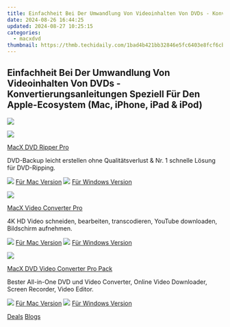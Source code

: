 ```yaml
---
title: Einfachheit Bei Der Umwandlung Von Videoinhalten Von DVDs - Konvertierungsanleitungen Speziell Für Den Apple-Ecosystem (Mac, iPhone, iPad & iPod)
date: 2024-08-26 16:44:25
updated: 2024-08-27 10:25:15
categories:
  - macxdvd
thumbnail: https://thmb.techidaily.com/1bad4b421bb32846e5fc6403e8fcf6cbbd15b750f94fb78ec302f18fa7afd0c5.jpg
---
```


## Einfachheit Bei Der Umwandlung Von Videoinhalten Von DVDs - Konvertierungsanleitungen Speziell Für Den Apple-Ecosystem (Mac, iPhone, iPad & iPod)

![](https://www.macxdvd.com/tutorial-de/../mobile-images/index/nav-more.png)

![](https://www.macxdvd.com/tutorial-de/../mobile-images/index/mi1.png)

[MacX DVD Ripper Pro](https://tools.techidaily.com/macxdvd/products/)

DVD-Backup leicht erstellen ohne Qualitätsverlust & Nr. 1 schnelle Lösung für DVD-Ripping.

![](https://www.macxdvd.com/tutorial-de/../mobile-images/index/mm.png) [Für Mac Version](https://tools.techidaily.com/macxdvd/products/) ![](https://www.macxdvd.com/tutorial-de/../mobile-images/index/mw.png) [Für Windows Version](https://tools.techidaily.com/macxdvd/products/) 

![](https://www.macxdvd.com/tutorial-de/../mobile-images/index/mi2.png)

[MacX Video Converter Pro](https://tools.techidaily.com/macxdvd/products/)

4K HD Video schneiden, bearbeiten, transcodieren, YouTube downloaden, Bildschirm aufnehmen.

![](https://www.macxdvd.com/tutorial-de/../mobile-images/index/mm.png) [Für Mac Version](https://tools.techidaily.com/macxdvd/products/) ![](https://www.macxdvd.com/tutorial-de/../mobile-images/index/mw.png) [Für Windows Version](https://tools.techidaily.com/macxdvd/products/) 

![](https://www.macxdvd.com/tutorial-de/../mobile-images/index/mi3.png)

[MacX DVD Video Converter Pro Pack](https://tools.techidaily.com/macxdvd/products/)

Bester All-in-One DVD und Video Converter, Online Video Downloader, Screen Recorder, Video Editor.

![](https://www.macxdvd.com/tutorial-de/../mobile-images/index/mm.png) [Für Mac Version](https://tools.techidaily.com/macxdvd/products/) ![](https://www.macxdvd.com/tutorial-de/../mobile-images/index/mw.png) [Für Windows Version](https://tools.techidaily.com/macxdvd/products/) 

[Deals](https://tools.techidaily.com/macxdvd/products/) [Blogs](https://tools.techidaily.com/macxdvd/products/)

<ins class="adsbygoogle"
     style="display:block"
     data-ad-format="autorelaxed"
     data-ad-client="ca-pub-7571918770474297"
     data-ad-slot="1223367746"></ins>



<ins class="adsbygoogle"
     style="display:block"
     data-ad-client="ca-pub-7571918770474297"
     data-ad-slot="8358498916"
     data-ad-format="auto"
     data-full-width-responsive="true"></ins>
